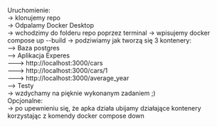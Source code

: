 Uruchomienie:  
-> klonujemy repo  
-> Odpalamy Docker Desktop  
-> wchodzimy do folderu repo poprzez terminal
-> wpisujemy docker compose up --build
-> podziwiamy jak tworzą się 3 kontenery:  
--> Baza postgres  
--> Aplikacja Experes  
---> http://localhost:3000/cars  
---> http://localhost:3000/cars/1  
---> http://localhost:3000/average_year  
--> Testy  
-> wzdychamy na pięknie wykonanym zadaniem ;)  
Opcjonalne:  
-> po upewnieniu się, że apka działa ubijamy działające kontenery korzystając z komendy docker compose down
